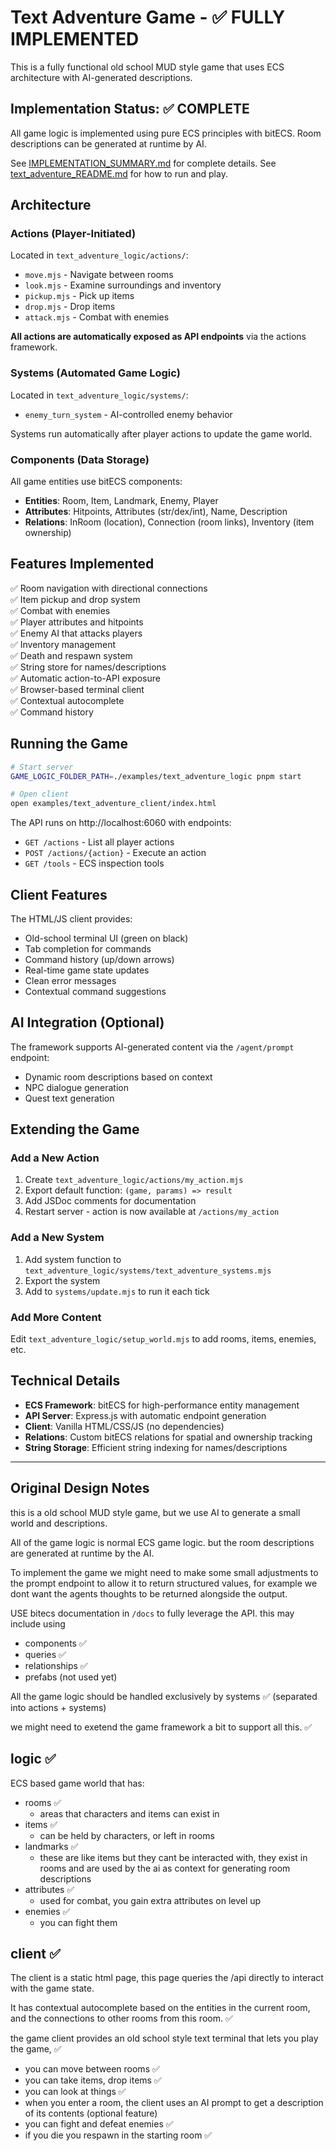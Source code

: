 # Text Adventure Game - ✅ FULLY IMPLEMENTED

This is a fully functional old school MUD style game that uses ECS architecture with AI-generated descriptions.

## Implementation Status: ✅ COMPLETE

All game logic is implemented using pure ECS principles with bitECS. Room descriptions can be generated at runtime by AI.

See [IMPLEMENTATION_SUMMARY.md](./IMPLEMENTATION_SUMMARY.md) for complete details.
See [text_adventure_README.md](./text_adventure_README.md) for how to run and play.

## Architecture

### Actions (Player-Initiated)
Located in `text_adventure_logic/actions/`:
- `move.mjs` - Navigate between rooms
- `look.mjs` - Examine surroundings and inventory
- `pickup.mjs` - Pick up items
- `drop.mjs` - Drop items
- `attack.mjs` - Combat with enemies

**All actions are automatically exposed as API endpoints** via the actions framework.

### Systems (Automated Game Logic)
Located in `text_adventure_logic/systems/`:
- `enemy_turn_system` - AI-controlled enemy behavior

Systems run automatically after player actions to update the game world.

### Components (Data Storage)
All game entities use bitECS components:
- **Entities**: Room, Item, Landmark, Enemy, Player
- **Attributes**: Hitpoints, Attributes (str/dex/int), Name, Description
- **Relations**: InRoom (location), Connection (room links), Inventory (item ownership)

## Features Implemented

✅ Room navigation with directional connections  
✅ Item pickup and drop system  
✅ Combat with enemies  
✅ Player attributes and hitpoints  
✅ Enemy AI that attacks players  
✅ Inventory management  
✅ Death and respawn system  
✅ String store for names/descriptions  
✅ Automatic action-to-API exposure  
✅ Browser-based terminal client  
✅ Contextual autocomplete  
✅ Command history  

## Running the Game

```bash
# Start server
GAME_LOGIC_FOLDER_PATH=./examples/text_adventure_logic pnpm start

# Open client
open examples/text_adventure_client/index.html
```

The API runs on http://localhost:6060 with endpoints:
- `GET /actions` - List all player actions
- `POST /actions/{action}` - Execute an action
- `GET /tools` - ECS inspection tools

## Client Features

The HTML/JS client provides:
- Old-school terminal UI (green on black)
- Tab completion for commands
- Command history (up/down arrows)
- Real-time game state updates
- Clean error messages
- Contextual command suggestions

## AI Integration (Optional)

The framework supports AI-generated content via the `/agent/prompt` endpoint:
- Dynamic room descriptions based on context
- NPC dialogue generation
- Quest text generation

## Extending the Game

### Add a New Action
1. Create `text_adventure_logic/actions/my_action.mjs`
2. Export default function: `(game, params) => result`
3. Add JSDoc comments for documentation
4. Restart server - action is now available at `/actions/my_action`

### Add a New System
1. Add system function to `text_adventure_logic/systems/text_adventure_systems.mjs`
2. Export the system
3. Add to `systems/update.mjs` to run it each tick

### Add More Content
Edit `text_adventure_logic/setup_world.mjs` to add rooms, items, enemies, etc.

## Technical Details

- **ECS Framework**: bitECS for high-performance entity management
- **API Server**: Express.js with automatic endpoint generation
- **Client**: Vanilla HTML/CSS/JS (no dependencies)
- **Relations**: Custom bitECS relations for spatial and ownership tracking
- **String Storage**: Efficient string indexing for names/descriptions

---

## Original Design Notes

this is a old school MUD style game, but we use AI to generate a small world and descriptions.

All of the game logic is normal ECS game logic. but the room descriptions are generated at runtime by the AI.

To implement the game we might need to make some small adjustments to the prompt endpoint to allow it to return structured values, for example we dont want the agents thoughts to be returned alongside the output.

USE bitecs documentation in `/docs` to fully leverage the API. this may include using
- components ✅
- queries ✅
- relationships ✅
- prefabs (not used yet)

All the game logic should be handled exclusively by systems ✅ (separated into actions + systems)

we might need to exetend the game framework a bit to support all this. ✅

## logic ✅
ECS based game world that has:
- rooms ✅
    - areas that characters and items can exist in
- items ✅
    - can be held by characters, or left in rooms
- landmarks ✅
    - these are like items but they cant be interacted with, they exist in rooms and are used by the ai as context for generating room descriptions
- attributes ✅
    - used for combat, you gain extra attributes on level up
- enemies ✅
    - you can fight them

## client ✅
The client is a static html page, this page queries the /api directly to interact with the game state.

It has contextual autocomplete based on the entities in the current room, and the connections to other rooms from this room. ✅

the game client provides an old school style text terminal that lets you play the game, ✅
- you can move between rooms ✅
- you can take items, drop items ✅
- you can look at things ✅
- when you enter a room, the client uses an AI prompt to get a description of its contents (optional feature)
- you can fight and defeat enemies ✅
- if you die you respawn in the starting room ✅